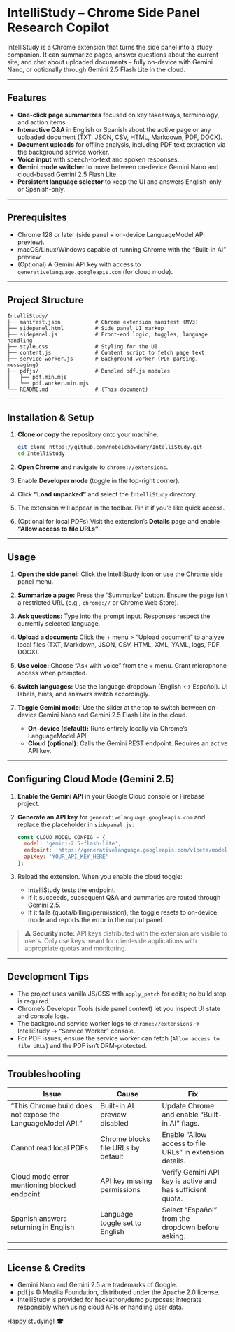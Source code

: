 # IntelliStudy – Chrome Side Panel Research Copilot

IntelliStudy is a Chrome extension that turns the side panel into a study companion. It can summarize pages, answer questions about the current site, and chat about uploaded documents – fully on-device with Gemini Nano, or optionally through Gemini 2.5 Flash Lite in the cloud.

---

## Features

- **One-click page summarizes** focused on key takeaways, terminology, and action items.
- **Interactive Q&A** in English or Spanish about the active page or any uploaded document (TXT, JSON, CSV, HTML, Markdown, PDF, DOCX).
- **Document uploads** for offline analysis, including PDF text extraction via the background service worker.
- **Voice input** with speech-to-text and spoken responses.
- **Gemini mode switcher** to move between on-device Gemini Nano and cloud-based Gemini 2.5 Flash Lite.
- **Persistent language selector** to keep the UI and answers English-only or Spanish-only.

---

## Prerequisites

- Chrome 128 or later (side panel + on-device LanguageModel API preview).
- macOS/Linux/Windows capable of running Chrome with the “Built-in AI” preview.
- (Optional) A Gemini API key with access to `generativelanguage.googleapis.com` (for cloud mode).

---

## Project Structure

```
IntelliStudy/
├── manifest.json           # Chrome extension manifest (MV3)
├── sidepanel.html          # Side panel UI markup
├── sidepanel.js            # Front-end logic, toggles, language handling
├── style.css               # Styling for the UI
├── content.js              # Content script to fetch page text
├── service-worker.js       # Background worker (PDF parsing, messaging)
├── pdfjs/                  # Bundled pdf.js modules
│   ├── pdf.min.mjs
│   └── pdf.worker.min.mjs
└── README.md               # (This document)
```

---

## Installation & Setup

1. **Clone or copy** the repository onto your machine.

   ```bash
   git clone https://github.com/nobelchowdary/IntelliStudy.git
   cd IntelliStudy
   ```

2. **Open Chrome** and navigate to `chrome://extensions`.

3. Enable **Developer mode** (toggle in the top-right corner).

4. Click **“Load unpacked”** and select the `IntelliStudy` directory.

5. The extension will appear in the toolbar. Pin it if you’d like quick access.

6. (Optional for local PDFs) Visit the extension’s **Details** page and enable **“Allow access to file URLs”**.

---

## Usage

1. **Open the side panel:** Click the IntelliStudy icon or use the Chrome side panel menu.

2. **Summarize a page:** Press the “Summarize” button. Ensure the page isn’t a restricted URL (e.g., `chrome://` or Chrome Web Store).

3. **Ask questions:** Type into the prompt input. Responses respect the currently selected language.

4. **Upload a document:** Click the + menu > “Upload document” to analyze local files (TXT, Markdown, JSON, CSV, HTML, XML, YAML, logs, PDF, DOCX).

5. **Use voice:** Choose “Ask with voice” from the + menu. Grant microphone access when prompted.

6. **Switch languages:** Use the language dropdown (English ↔ Español). UI labels, hints, and answers switch accordingly.

7. **Toggle Gemini mode:** Use the slider at the top to switch between on-device Gemini Nano and Gemini 2.5 Flash Lite in the cloud.

   - **On-device (default):** Runs entirely locally via Chrome’s LanguageModel API.
   - **Cloud (optional):** Calls the Gemini REST endpoint. Requires an active API key.

---

## Configuring Cloud Mode (Gemini 2.5)

1. **Enable the Gemini API** in your Google Cloud console or Firebase project.
2. **Generate an API key** for `generativelanguage.googleapis.com` and replace the placeholder in `sidepanel.js`:

   ```js
   const CLOUD_MODEL_CONFIG = {
     model: 'gemini-2.5-flash-lite',
     endpoint: 'https://generativelanguage.googleapis.com/v1beta/models',
     apiKey: 'YOUR_API_KEY_HERE'
   };
   ```

3. Reload the extension. When you enable the cloud toggle: 
   - IntelliStudy tests the endpoint.
   - If it succeeds, subsequent Q&A and summaries are routed through Gemini 2.5.
   - If it fails (quota/billing/permission), the toggle resets to on-device mode and reports the error in the output panel.

> ⚠️ **Security note:** API keys distributed with the extension are visible to users. Only use keys meant for client-side applications with appropriate quotas and monitoring.

---

## Development Tips

- The project uses vanilla JS/CSS with `apply_patch` for edits; no build step is required.
- Chrome’s Developer Tools (side panel context) let you inspect UI state and console logs.
- The background service worker logs to `chrome://extensions` → IntelliStudy → “Service Worker” console.
- For PDF issues, ensure the service worker can fetch (`Allow access to file URLs`) and the PDF isn’t DRM-protected.

---

## Troubleshooting

| Issue | Cause | Fix |
|-------|-------|-----|
| “This Chrome build does not expose the LanguageModel API.” | Built-in AI preview disabled | Update Chrome and enable “Built-in AI” flags. |
| Cannot read local PDFs | Chrome blocks file URLs by default | Enable “Allow access to file URLs” in extension details. |
| Cloud mode error mentioning blocked endpoint | API key missing permissions | Verify Gemini API key is active and has sufficient quota. |
| Spanish answers returning in English | Language toggle set to English | Select “Español” from the dropdown before asking. |

---

## License & Credits

- Gemini Nano and Gemini 2.5 are trademarks of Google.
- pdf.js © Mozilla Foundation, distributed under the Apache 2.0 license.
- IntelliStudy is provided for hackathon/demo purposes; integrate responsibly when using cloud APIs or handling user data.

Happy studying! 🎓